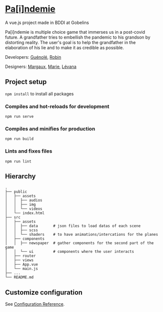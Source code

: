# [Pa[i]ndemie](https://paindemie.netlify.app/)

A vue.js project made in BDDI at Gobelins

Pa[i]ndemie is multiple choice game that immerses us in a post-covid future. A grandfather tries to embellish the pandemic to his grandson by distorting reality. The user's goal is to help the grandfather in the elaboration of his lie and to make it as credible as possible.

Developers: [Guénolé](https://github.com/gueno-m), [Robin](https://github.com/robinlrx)

Designers: [Margaux](https://www.behance.net/margauxclm6c96), [Marie](https://vimeo.com/user62318441), [Lévana](http://levanaberdah.com/)


## Project setup
```npm install``` to install all packages

### Compiles and hot-reloads for development
```
npm run serve
```

### Compiles and minifies for production
```
npm run build
```

### Lints and fixes files
```
npm run lint
```

## Hierarchy
    .
    ├── public
    │   ├── assets
    │   │  ├── audios
    │   │  ├── img
    │   │  └── videos
    │   └── index.html             
    ├── src                 
    │   ├── assets
    │   │  ├── data       # json files to load datas of each scene
    │   │  ├── scss
    │   │  └── shaders    # to have animations/intercations for the planes
    │   ├── components
	│   │  ├── newspaper  # gather components for the second part of the game
    │   │  └── ui         # components where the user interacts
    │   ├── router
    │   ├── views
    │   ├── App.vue
    │   └── main.js  
    ├── ...
    └── README.md


## Customize configuration
See [Configuration Reference](https://cli.vuejs.org/config/).

